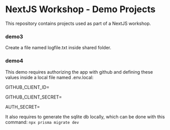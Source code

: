# NextJS Workshop - Demo Projects

This repository contains projects used as part of a NextJS workshop.

### demo3
Create a file named logfile.txt inside shared folder.

### demo4
This demo requires authorizing the app with github and defining these values inside a local file named .env.local:

GITHUB_CLIENT_ID=

GITHUB_CLIENT_SECRET=

AUTH_SECRET=

It also requires to generate the sqlite db locally, which can be done with this command:
```npx prisma migrate dev```
